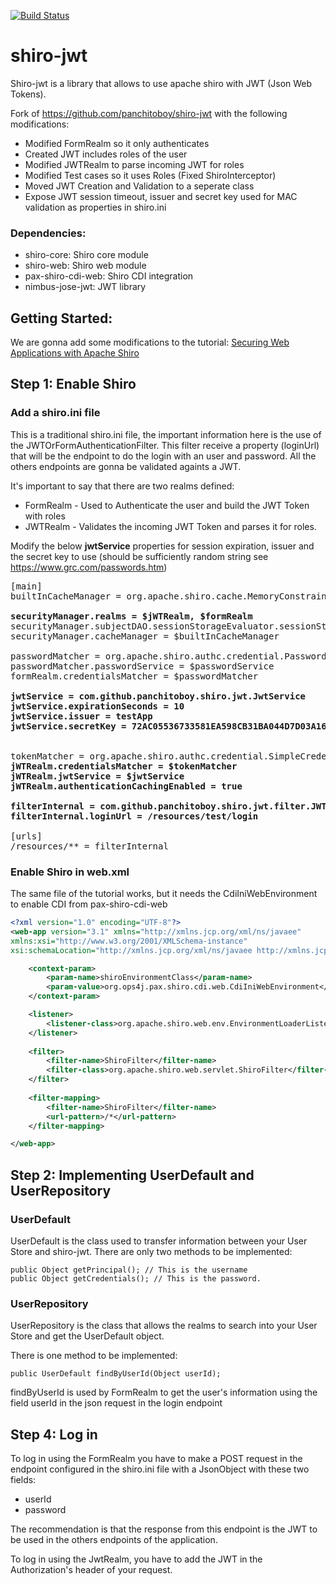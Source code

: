 [![Build Status](https://travis-ci.org/abhinavrau/shiro-jwt.svg?branch=master)](https://travis-ci.org/abhinavrau/shiro-jwt)
# shiro-jwt

Shiro-jwt is a library that allows to use apache shiro with JWT (Json Web Tokens).

Fork of https://github.com/panchitoboy/shiro-jwt with the following modifications:

- Modified FormRealm so it only authenticates
- Created  JWT includes roles of the user
- Modified JWTRealm to parse incoming JWT for roles
- Modified Test cases so it uses Roles (Fixed ShiroInterceptor)
- Moved JWT Creation and Validation to a seperate class
- Expose JWT session timeout, issuer and secret key used for MAC validation as properties in shiro.ini

### Dependencies:
- shiro-core: Shiro core module
- shiro-web: Shiro web module
- pax-shiro-cdi-web: Shiro CDI integration
- nimbus-jose-jwt: JWT library

## Getting Started:

We are gonna add some modifications to the tutorial: [Securing Web Applications with Apache Shiro](http://shiro.apache.org/webapp-tutorial.html) 

## Step 1: Enable Shiro

### Add a shiro.ini file

This is a traditional shiro.ini file, the important information here is the use of the JWTOrFormAuthenticationFilter. This filter receive a property (loginUrl) that will be the endpoint to do the login with an user and password. All the others endpoints are gonna be validated againts a JWT.

It's important to say that there are two realms defined:
- FormRealm - Used to Authenticate the user and build the JWT Token with roles
- JWTRealm - Validates the incoming JWT Token and parses it for roles.

Modify the below <b>jwtService</b> properties for session expiration, issuer and the secret key to use (should be sufficiently random string see https://www.grc.com/passwords.htm)


 
<pre>
[main]
builtInCacheManager = org.apache.shiro.cache.MemoryConstrainedCacheManager

<b>securityManager.realms = $jWTRealm, $formRealm</b>
securityManager.subjectDAO.sessionStorageEvaluator.sessionStorageEnabled = false
securityManager.cacheManager = $builtInCacheManager

passwordMatcher = org.apache.shiro.authc.credential.PasswordMatcher
passwordMatcher.passwordService = $passwordService 
formRealm.credentialsMatcher = $passwordMatcher

<b>jwtService = com.github.panchitoboy.shiro.jwt.JwtService
jwtService.expirationSeconds = 10
jwtService.issuer = testApp
jwtService.secretKey = 72AC05536733581EA598CB31BA044D7D03A16B6057093DCF2B780A505607FF7
</b>

tokenMatcher = org.apache.shiro.authc.credential.SimpleCredentialsMatcher
<b>jWTRealm.credentialsMatcher = $tokenMatcher
jWTRealm.jwtService = $jwtService
jWTRealm.authenticationCachingEnabled = true</b>

<b>filterInternal = com.github.panchitoboy.shiro.jwt.filter.JWTOrFormAuthenticationFilter</b>
<b>filterInternal.loginUrl = /resources/test/login</b>

[urls]
/resources/** = filterInternal
</pre>

### Enable Shiro in web.xml

The same file of the tutorial works, but it needs the CdiIniWebEnvironment to enable CDI from pax-shiro-cdi-web
```xml
<?xml version="1.0" encoding="UTF-8"?>
<web-app version="3.1" xmlns="http://xmlns.jcp.org/xml/ns/javaee" 
xmlns:xsi="http://www.w3.org/2001/XMLSchema-instance" 
xsi:schemaLocation="http://xmlns.jcp.org/xml/ns/javaee http://xmlns.jcp.org/xml/ns/javaee/web-app_3_1.xsd">

    <context-param>
        <param-name>shiroEnvironmentClass</param-name>
        <param-value>org.ops4j.pax.shiro.cdi.web.CdiIniWebEnvironment</param-value>
    </context-param>

    <listener>
        <listener-class>org.apache.shiro.web.env.EnvironmentLoaderListener</listener-class>
    </listener>
 
    <filter>
        <filter-name>ShiroFilter</filter-name>
        <filter-class>org.apache.shiro.web.servlet.ShiroFilter</filter-class>
    </filter>
 
    <filter-mapping>
        <filter-name>ShiroFilter</filter-name>
        <url-pattern>/*</url-pattern>
    </filter-mapping>

</web-app>
```

## Step 2: Implementing UserDefault and UserRepository

### UserDefault 
UserDefault is the class used to transfer information between your User Store and shiro-jwt. There are only two methods to be implemented: 

    public Object getPrincipal(); // This is the username
    public Object getCredentials(); // This is the password.

### UserRepository
UserRepository is the class that allows the realms to search into your User Store and get the UserDefault object. 

There is one method to be implemented:

    public UserDefault findByUserId(Object userId);

findByUserId is used by FormRealm to get the user's information using the field userId in the json request in the login endpoint


## Step 4: Log in
To log in using the FormRealm you have to make a POST request in the endpoint configured in the shiro.ini file with a JsonObject with these two fields:
- userId
- password

The recommendation is that the response from this endpoint is the JWT to be used in the others endpoints of the application.

To log in using the JwtRealm, you have to add the JWT in the Authorization's header of your request.
